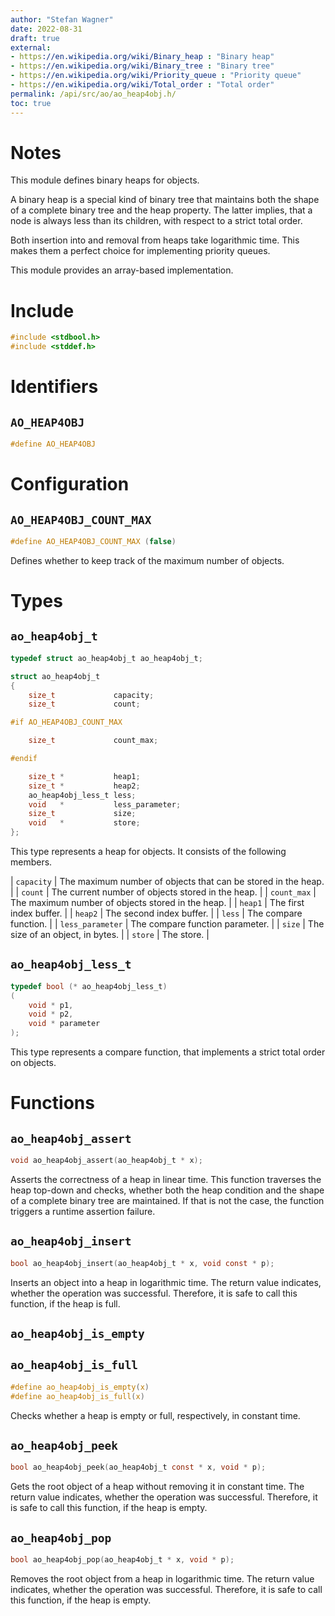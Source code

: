 ```yaml
---
author: "Stefan Wagner"
date: 2022-08-31
draft: true
external:
- https://en.wikipedia.org/wiki/Binary_heap : "Binary heap"
- https://en.wikipedia.org/wiki/Binary_tree : "Binary tree"
- https://en.wikipedia.org/wiki/Priority_queue : "Priority queue"
- https://en.wikipedia.org/wiki/Total_order : "Total order"
permalink: /api/src/ao/ao_heap4obj.h/
toc: true
---
```


# Notes

This module defines binary heaps for objects.

A binary heap is a special kind of binary tree that maintains both the shape of a complete binary tree and the heap property. The latter implies, that a node is always less than its children, with respect to a strict total order.

Both insertion into and removal from heaps take logarithmic time. This makes them a perfect choice for implementing priority queues.

This module provides an array-based implementation.

# Include

```c
#include <stdbool.h>
#include <stddef.h>
```

# Identifiers

## `AO_HEAP4OBJ`

```c
#define AO_HEAP4OBJ
```

# Configuration

## `AO_HEAP4OBJ_COUNT_MAX`

```c
#define AO_HEAP4OBJ_COUNT_MAX (false)
```

Defines whether to keep track of the maximum number of objects.

# Types

## `ao_heap4obj_t`

```c
typedef struct ao_heap4obj_t ao_heap4obj_t;
```

```c
struct ao_heap4obj_t
{
    size_t             capacity;
    size_t             count;

#if AO_HEAP4OBJ_COUNT_MAX

    size_t             count_max;

#endif

    size_t *           heap1;
    size_t *           heap2;
    ao_heap4obj_less_t less;
    void   *           less_parameter;
    size_t             size;
    void   *           store;
};
```

This type represents a heap for objects. It consists of the following members.

| `capacity` | The maximum number of objects that can be stored in the heap. |
| `count` | The current number of objects stored in the heap. |
| `count_max` | The maximum number of objects stored in the heap. |
| `heap1` | The first index buffer. |
| `heap2` | The second index buffer. |
| `less` | The compare function. |
| `less_parameter` | The compare function parameter. |
| `size` | The size of an object, in bytes. |
| `store` | The store. |

## `ao_heap4obj_less_t`

```c
typedef bool (* ao_heap4obj_less_t)
(
    void * p1,
    void * p2,
    void * parameter
);
```

This type represents a compare function, that implements a strict total order on objects.

# Functions

## `ao_heap4obj_assert`

```c
void ao_heap4obj_assert(ao_heap4obj_t * x);
```

Asserts the correctness of a heap in linear time. This function traverses the heap top-down and checks, whether both the heap condition and the shape of a complete binary tree are maintained. If that is not the case, the function triggers a runtime assertion failure.

## `ao_heap4obj_insert`

```c
bool ao_heap4obj_insert(ao_heap4obj_t * x, void const * p);
```

Inserts an object into a heap in logarithmic time. The return value indicates, whether the operation was successful. Therefore, it is safe to call this function, if the heap is full.

## `ao_heap4obj_is_empty`
## `ao_heap4obj_is_full`

```c
#define ao_heap4obj_is_empty(x)
#define ao_heap4obj_is_full(x)
```

Checks whether a heap is empty or full, respectively, in constant time.

## `ao_heap4obj_peek`

```c
bool ao_heap4obj_peek(ao_heap4obj_t const * x, void * p);
```

Gets the root object of a heap without removing it in constant time. The return value indicates, whether the operation was successful. Therefore, it is safe to call this function, if the heap is empty.

## `ao_heap4obj_pop`

```c
bool ao_heap4obj_pop(ao_heap4obj_t * x, void * p);
```

Removes the root object from a heap in logarithmic time. The return value indicates, whether the operation was successful. Therefore, it is safe to call this function, if the heap is empty.
